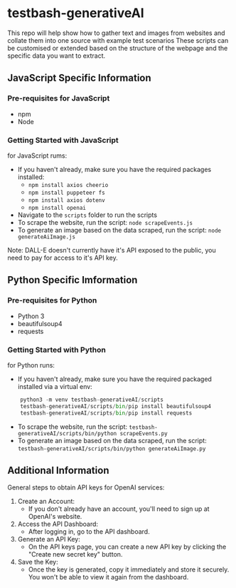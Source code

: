 # testbash-generativeAI

This repo will help show how to gather text and images from websites and collate them into one source with example test scenarios
These scripts can be customised or extended based on the structure of the webpage and the specific data you want to extract.

## JavaScript Specific Information

### Pre-requisites for JavaScript

- npm
- Node

### Getting Started with JavaScript

for JavaScript rums:

- If you haven't already, make sure you have the required packages installed:
  - `npm install axios cheerio`
  - `npm install puppeteer fs`
  - `npm install axios dotenv`
  - `npm install openai`
- Navigate to the `scripts` folder to run the scripts
- To scrape the website, run the script: `node scrapeEvents.js`
- To generate an image based on the data scraped, run the script: `node generateAiImage.js`

Note: DALL-E doesn't currently have it's API exposed to the public, you need to pay for access to it's API key.

## Python Specific Imformation

### Pre-requisites for Python

- Python 3
- beautifulsoup4
- requests

### Getting Started with Python

for Python runs:

- If you haven't already, make sure you have the required packaged installed via a virtual env:

```py
    python3 -m venv testbash-generativeAI/scripts
    testbash-generativeAI/scripts/bin/pip install beautifulsoup4
    testbash-generativeAI/scripts/bin/pip install requests
```

- To scrape the website, run the script: `testbash-generativeAI/scripts/bin/python scrapeEvents.py`
- To generate an image based on the data scraped, run the script: `testbash-generativeAI/scripts/bin/python generateAiImage.py`

## Additional Information

General steps to obtain API keys for OpenAI services:

1. Create an Account:
    - If you don't already have an account, you'll need to sign up at OpenAI's website.
2. Access the API Dashboard:
    - After logging in, go to the API dashboard.
3. Generate an API Key:
    - On the API keys page, you can create a new API key by clicking the "Create new secret key" button.
4. Save the Key:
    - Once the key is generated, copy it immediately and store it securely. You won't be able to view it again from the dashboard.
